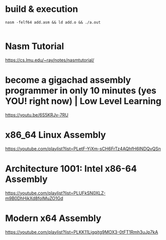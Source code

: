 # build & execution

```
nasm -felf64 add.asm && ld add.o && ./a.out
  
```

# Nasm Tutorial

https://cs.lmu.edu/~ray/notes/nasmtutorial/

# become a gigachad assembly programmer in only 10 minutes (yes YOU! right now) | Low Level Learning

https://youtu.be/6S5KRJv-7RU

# x86_64 Linux Assembly

https://youtube.com/playlist?list=PLetF-YjXm-sCH6FrTz4AQhfH6INDQvQSn


# Architecture 1001: Intel x86-64 Assembly

https://youtube.com/playlist?list=PLUFkSN0XLZ-m9B0DhHjkXd8foIMuZO1Gd


# Modern x64 Assembly

https://youtube.com/playlist?list=PLKK11Ligqitg9MOX3-0tFT1Rmh3uJp7kA

